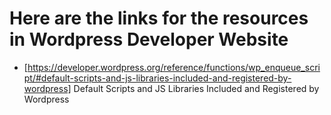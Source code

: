 # Here are the links for the resources in Wordpress Developer Website
- [https://developer.wordpress.org/reference/functions/wp_enqueue_script/#default-scripts-and-js-libraries-included-and-registered-by-wordpress] Default Scripts and JS Libraries Included and Registered by Wordpress